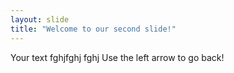 ```yaml
---
layout: slide
title: "Welcome to our second slide!"
---
```

Your text fghjfghj fghj
Use the left arrow to go back!
